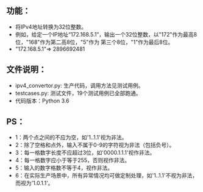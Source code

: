 ## 功能：
- 将IPv4地址转换为32位整数。
- 例如，给定一个IP地址“172.168.5.1”，输出一个32位整数，以"172"作为最高8位，"168"作为第二高8位，"5"作为
第三个8位，"1"作为最后8位。 
- "172.168.5.1"=> 2896692481

## 文件说明：
- ipv4_convertor.py: 生产代码，调用方法见测试用例。
- testcases.py: 测试文件，19个测试用例已全部跑通。
- 代码版本：Python 3.6 

## PS：
- 1：两个点之间的不应为空，如'1..1.1'视为非法。
- 2：除了空格和点外，输入不属于0-9的字符视为非法（包括负号）。
- 3：每一格数字长度不应超过3位，如'0000.1.1.1'视作非法。
- 4：每一格数字应小于等于255，否则视作非法。
- 5：输入的数字格数不等于4，视作非法。
- 6：在实际生产场景中，所有异常情况均可做定制处理，如'1..1.1'不视为非法，而视为'1.0.1.1'。